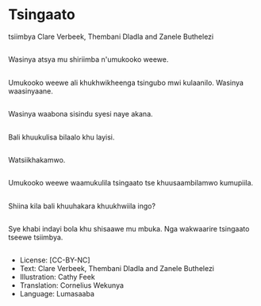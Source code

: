 # Tsingaato
tsiimbya
Clare Verbeek, Thembani
Dladla and Zanele
Buthelezi

##
Wasinya atsya mu
shiriimba n'umukooko
weewe.


##
Umukooko weewe ali
khukhwikheenga
tsingubo mwi kulaanilo.
Wasinya waasinyaane.


##
Wasinya waabona
sisindu syesi naye
akana.


##
Bali khuukulisa bilaalo
khu layisi.


##
Watsiikhakamwo.


##
Umukooko weewe
waamukulila tsingaato
tse khuusaambilamwo
kumupiila.


##
Shiina kila bali
khuuhakara
khuukhwiila ingo?


##
Sye khabi indayi bola
khu shisaawe mu
mbuka. Nga wakwaarire
tsingaato tseewe
tsiimbya.


##
* License: [CC-BY-NC]
* Text: Clare Verbeek, Thembani Dladla and Zanele
Buthelezi
* Illustration: Cathy Feek
* Translation: Cornelius Wekunya
* Language: Lumasaaba

